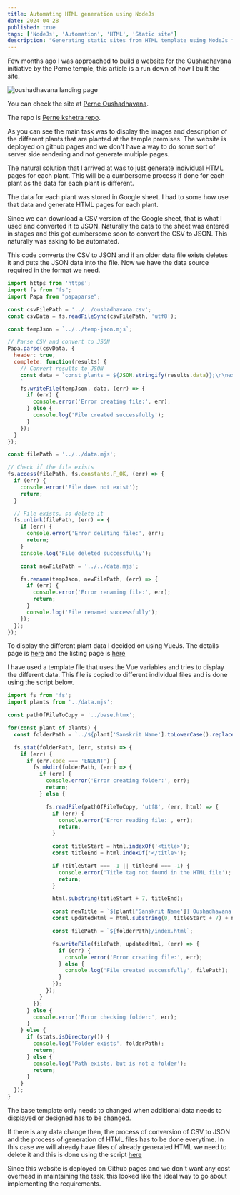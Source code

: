 ```yaml
---
title: Automating HTML generation using NodeJs
date: 2024-04-28
published: true
tags: ['NodeJs', 'Automation', 'HTML', 'Static site']
description: "Generating static sites from HTML template using NodeJs for better development experience"
---
```


Few months ago I was approached to build a website for the Oushadhavana
initiative by the Perne temple, this article is a run down of how I built the
site.

![oushadhavana landing page](/images/posts/oushadhavana/main.png)

You can check the site at [Perne Oushadhavana](https://pernekshetra.com/oushadhavana).

The repo is [Perne kshetra repo](https://github.com/pernekshetra/perneMuchilotkshetra).

As you can see the main task was to display the images and description of the
different plants that are planted at the temple premises. The website is
deployed on github pages and we don't have a way to do some sort of server side
rendering and not generate multiple pages.

The natural solution that I arrived at was to just generate individual HTML
pages for each plant. This will be a cumbersome process if done for each plant
as the data for each plant is different.

The data for each plant was stored in Google sheet. I had to some how use that
data and generate HTML pages for each plant.

Since we can download a CSV version of the Google sheet, that is what I used and
converted it to JSON. Naturally the data to the sheet was entered in stages and
this got cumbersome soon to convert the CSV to JSON. This naturally was asking
to be automated.

This code converts the CSV to JSON and if an older data file exists deletes it
and puts the JSON data into the file. Now we have the data source required in
the format we need.

```js
import https from 'https';
import fs from "fs";
import Papa from "papaparse";

const csvFilePath = '../../oushadhavana.csv';
const csvData = fs.readFileSync(csvFilePath, 'utf8');

const tempJson = `../../temp-json.mjs`;

// Parse CSV and convert to JSON
Papa.parse(csvData, {
  header: true,
  complete: function(results) {
    // Convert results to JSON
    const data = `const plants = ${JSON.stringify(results.data)};\n\nexport default plants;
    `
    fs.writeFile(tempJson, data, (err) => {
      if (err) {
        console.error('Error creating file:', err);
      } else {
        console.log('File created successfully');
      }
    });
  }
});

const filePath = '../../data.mjs';

// Check if the file exists
fs.access(filePath, fs.constants.F_OK, (err) => {
  if (err) {
    console.error('File does not exist');
    return;
  }

  // File exists, so delete it
  fs.unlink(filePath, (err) => {
    if (err) {
      console.error('Error deleting file:', err);
      return;
    }
    console.log('File deleted successfully');

    const newFilePath = '../../data.mjs';

    fs.rename(tempJson, newFilePath, (err) => {
      if (err) {
        console.error('Error renaming file:', err);
        return;
      }
      console.log('File renamed successfully');
    });
  });
});
```
To display the different plant data I decided on using VueJs. The details page
is [here](https://github.com/pernekshetra/perneMuchilotkshetra/blob/main/oushadhavana/scripts/details.js)
and the listing page is [here](https://github.com/pernekshetra/perneMuchilotkshetra/blob/main/oushadhavana/scripts/listing.js)

I have used a template file that uses the Vue variables and tries to display the
different data. This file is copied to different individual files and is done
using the script below.

```js
import fs from 'fs';
import plants from '../data.mjs';

const pathOfFileToCopy = '../base.htmx';

for(const plant of plants) {
  const folderPath = `../${plant['Sanskrit Name'].toLowerCase().replace(/\s+/g, '_')}`;

  fs.stat(folderPath, (err, stats) => {
    if (err) {
      if (err.code === 'ENOENT') {
        fs.mkdir(folderPath, (err) => {
          if (err) {
            console.error('Error creating folder:', err);
            return;
          } else {

            fs.readFile(pathOfFileToCopy, 'utf8', (err, html) => {
              if (err) {
                console.error('Error reading file:', err);
                return;
              }

              const titleStart = html.indexOf('<title>');
              const titleEnd = html.indexOf('</title>');

              if (titleStart === -1 || titleEnd === -1) {
                console.error('Title tag not found in the HTML file');
                return;
              }

              html.substring(titleStart + 7, titleEnd);

              const newTitle = `${plant['Sanskrit Name']} Oushadhavana - Perne`;
              const updatedHtml = html.substring(0, titleStart + 7) + newTitle + html.substring(titleEnd);

              const filePath = `${folderPath}/index.html`;

              fs.writeFile(filePath, updatedHtml, (err) => {
                if (err) {
                  console.error('Error creating file:', err);
                } else {
                  console.log('File created successfully', filePath);
                }
              });
            });
          }
        });
      } else {
        console.error('Error checking folder:', err);
      }
    } else {
      if (stats.isDirectory()) {
        console.log('Folder exists', folderPath);
        return;
      } else {
        console.log('Path exists, but is not a folder');
        return;
      }
    }
  });
}
```
The base template only needs to changed when additional data needs to displayed
or designed has to be changed.

If there is any data change then, the process of conversion of CSV to JSON and
the process of generation of HTML files has to be done everytime. In this case
we will already have files of already generated HTML we need to delete it and
this is done using the script [here](https://github.com/pernekshetra/perneMuchilotkshetra/blob/main/oushadhavana/scripts/deletePlantsDirectory.mjs)

Since this website is deployed on Github pages and we don't want any cost
overhead in maintaining the task, this looked like the ideal way to go about
implementing the requirements.
